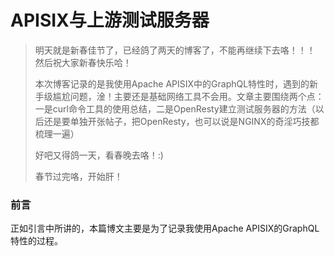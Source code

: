 # APISIX与上游测试服务器

> 明天就是新春佳节了，已经鸽了两天的博客了，不能再继续下去咯！！！
> 然后祝大家新春快乐哈！
>
> 本次博客记录的是我使用Apache APISIX中的GraphQL特性时，遇到的新手级尴尬问题，淦！主要还是基础网络工具不会用。文章主要围绕两个点：一是curl命令工具的使用总结，二是OpenResty建立测试服务器的方法（以后还是要单独开张帖子，把OpenResty，也可以说是NGINX的奇淫巧技都梳理一遍）
>
> 好吧又得鸽一天，看春晚去咯！:)
>
> 春节过完咯，开始肝！

### 前言

正如引言中所讲的，本篇博文主要是为了记录我使用Apache APISIX的GraphQL特性的过程。